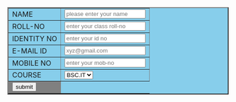  <html>
 <head>
 <title>registration page</title>
 </head>
 <body>
 <center>
 <form id=registration method="post">
 <table border="2px" bgcolor="skyblue" align="center">
 <tr><td>NAME</td>
 <td><input type="text" name="fname" id="input" placeholder="please enter your name" required></td>
 </tr>
 <tr>
 <td>ROLL-NO</td>
 <td><input type="text" placeholder="enter your class roll-no" required></td>
 </tr>
 <tr>
 <td>IDENTITY NO</td>
 <td><input type="text" placeholder="enter your id no" required></td>
 </tr>
 <tr>
 <td>E-MAIL ID</td>
 <td><input type="email" placeholder="xyz@gmail.com" required></td>
 </tr>
 <tr>
 <td>MOBILE NO</td>
 <td><input type="number" placeholder="enter your mob-no" required></td>
 </tr>
 <tr>
 <td>COURSE</td>
 <td><select>
 <option>BSC.IT</option>
 <option>BCA</option>
 <option>BBA</option>
 </select>
 </td></tr>
 <tr>
 <td calspan="2" bgcolor="gray"><input type="submit" value="submit" name="button"></td>
 </tr>
 </table>
 </form>
 </center>
 </body>
 </html>
